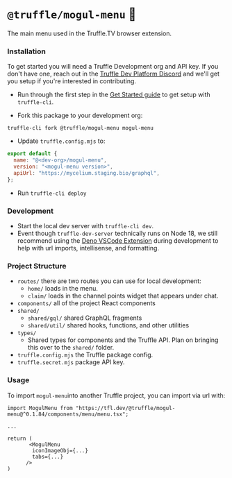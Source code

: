 # `@truffle/mogul-menu` 🍄

The main menu used in the Truffle.TV browser extension.

### Installation

To get started you will need a Truffle Development org and API key. If you don't have one, reach out
in the [Truffle Dev Platform Discord](https://discord.gg/SkA6QXBQ) and we'll get you setup if you're
interested in contributing.

- Run through the first step in the
  [Get Started guide](https://docs.truffle.vip/the-basics/get-started) to get setup with
  `truffle-cli`.

- Fork this package to your development org:

```shell
truffle-cli fork @truffle/mogul-menu mogul-menu
```

- Update `truffle.config.mjs` to:

```js
export default {
  name: "@<dev-org>/mogul-menu",
  version: "<mogul-menu version>",
  apiUrl: "https://mycelium.staging.bio/graphql",
};
```

- Run `truffle-cli deploy`

### Development

- Start the local dev server with `truffle-cli dev`.
- Event though `truffle-dev-server` technically runs on Node 18, we still recommend using the
  [Deno VSCode Extension](https://marketplace.visualstudio.com/items?itemName=denoland.vscode-deno)
  during development to help with url imports, intellisense, and formatting.

### Project Structure

- `routes/` there are two routes you can use for local development:
  - `home/` loads in the menu.
  - `claim/` loads in the channel points widget that appears under chat.
- `components/` all of the project React components
- `shared/`
  - `shared/gql/` shared GraphQL fragments
  - `shared/util/` shared hooks, functions, and other utilities
- `types/`
  - Shared types for components and the Truffle API. Plan on bringing this over to the `shared/`
    folder.
- `truffle.config.mjs` the Truffle package config.
- `truffle.secret.mjs` package API key.

### Usage

To import `mogul-menu`into another Truffle project, you can import via url with:

```tsx
import MogulMenu from "https://tfl.dev/@truffle/mogul-menu@^0.1.84/components/menu/menu.tsx";

...

return (
       <MogulMenu
        iconImageObj={...}
        tabs={...}
      />
)
```
